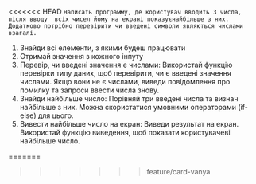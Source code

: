 <!-- Завдання: -->
<<<<<<< HEAD
`Написать программу, де користувач вводить 3 числа, після вводу  всіх чисел йому на екрані показуєнайбільше з них.  Додатково потрібно перевірити чи введені символи являються числами взагалі.`

<!-- Інструкція: -->
1. Знайди всі елементи, з якими будеш працювати
2. Отримай значення з кожного інпуту
3. Перевір, чи введені значення є числами: Використай функцію перевірки типу даних, щоб перевірити, чи є введені значення числами. Якщо вони не є числами, виведи повідомлення про помилку та запроси ввести числа знову.
4. Знайди найбільше число: Порівняй три введені числа та визнач найбільше з них. Можна скористатися умовними операторами (if-else) для цього.
5. Вивести найбільше число на екран: Виведи результат на екран. Використай функцію виведення, щоб показати користувачеві найбільше число.

=======
<!-- Інструкція: -->
>>>>>>> feature/card-vanya
